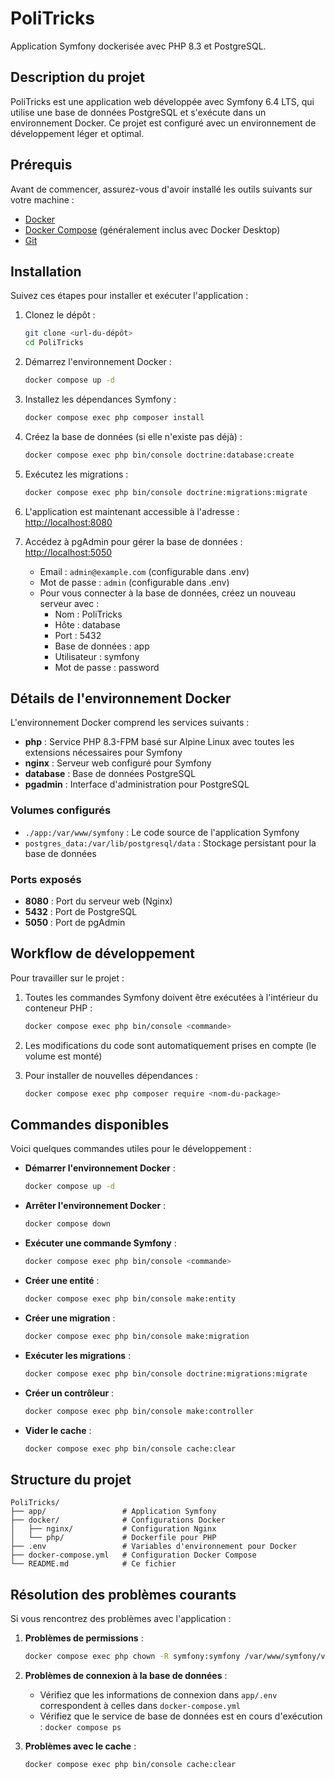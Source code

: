 # PoliTricks

Application Symfony dockerisée avec PHP 8.3 et PostgreSQL.

## Description du projet

PoliTricks est une application web développée avec Symfony 6.4 LTS, qui utilise une base de données PostgreSQL et s'exécute dans un environnement Docker. Ce projet est configuré avec un environnement de développement léger et optimal.

## Prérequis

Avant de commencer, assurez-vous d'avoir installé les outils suivants sur votre machine :

- [Docker](https://www.docker.com/products/docker-desktop/)
- [Docker Compose](https://docs.docker.com/compose/install/) (généralement inclus avec Docker Desktop)
- [Git](https://git-scm.com/downloads)

## Installation

Suivez ces étapes pour installer et exécuter l'application :

1. Clonez le dépôt :
   ```bash
   git clone <url-du-dépôt>
   cd PoliTricks
   ```

2. Démarrez l'environnement Docker :
   ```bash
   docker compose up -d
   ```

3. Installez les dépendances Symfony :
   ```bash
   docker compose exec php composer install
   ```

4. Créez la base de données (si elle n'existe pas déjà) :
   ```bash
   docker compose exec php bin/console doctrine:database:create
   ```

5. Exécutez les migrations :
   ```bash
   docker compose exec php bin/console doctrine:migrations:migrate
   ```

6. L'application est maintenant accessible à l'adresse : [http://localhost:8080](http://localhost:8080)

7. Accédez à pgAdmin pour gérer la base de données : [http://localhost:5050](http://localhost:5050)
   - Email : `admin@example.com` (configurable dans .env)
   - Mot de passe : `admin` (configurable dans .env)
   - Pour vous connecter à la base de données, créez un nouveau serveur avec :
     - Nom : PoliTricks
     - Hôte : database
     - Port : 5432
     - Base de données : app
     - Utilisateur : symfony
     - Mot de passe : password

## Détails de l'environnement Docker

L'environnement Docker comprend les services suivants :
- **php** : Service PHP 8.3-FPM basé sur Alpine Linux avec toutes les extensions nécessaires pour Symfony
- **nginx** : Serveur web configuré pour Symfony
- **database** : Base de données PostgreSQL
- **pgadmin** : Interface d'administration pour PostgreSQL

### Volumes configurés

- `./app:/var/www/symfony` : Le code source de l'application Symfony
- `postgres_data:/var/lib/postgresql/data` : Stockage persistant pour la base de données

### Ports exposés

- **8080** : Port du serveur web (Nginx)
- **5432** : Port de PostgreSQL
- **5050** : Port de pgAdmin

## Workflow de développement

Pour travailler sur le projet :

1. Toutes les commandes Symfony doivent être exécutées à l'intérieur du conteneur PHP :
   ```bash
   docker compose exec php bin/console <commande>
   ```

2. Les modifications du code sont automatiquement prises en compte (le volume est monté)

3. Pour installer de nouvelles dépendances :
   ```bash
   docker compose exec php composer require <nom-du-package>
   ```

## Commandes disponibles

Voici quelques commandes utiles pour le développement :

- **Démarrer l'environnement Docker** :
  ```bash
  docker compose up -d
  ```

- **Arrêter l'environnement Docker** :
  ```bash
  docker compose down
  ```

- **Exécuter une commande Symfony** :
  ```bash
  docker compose exec php bin/console <commande>
  ```

- **Créer une entité** :
  ```bash
  docker compose exec php bin/console make:entity
  ```

- **Créer une migration** :
  ```bash
  docker compose exec php bin/console make:migration
  ```

- **Exécuter les migrations** :
  ```bash
  docker compose exec php bin/console doctrine:migrations:migrate
  ```

- **Créer un contrôleur** :
  ```bash
  docker compose exec php bin/console make:controller
  ```

- **Vider le cache** :
  ```bash
  docker compose exec php bin/console cache:clear
  ```

## Structure du projet

```
PoliTricks/
├── app/                 # Application Symfony
├── docker/              # Configurations Docker
│   ├── nginx/           # Configuration Nginx
│   └── php/             # Dockerfile pour PHP
├── .env                 # Variables d'environnement pour Docker
├── docker-compose.yml   # Configuration Docker Compose
└── README.md            # Ce fichier
```

## Résolution des problèmes courants

Si vous rencontrez des problèmes avec l'application :

1. **Problèmes de permissions** : 
   ```bash
   docker compose exec php chown -R symfony:symfony /var/www/symfony/var
   ```

2. **Problèmes de connexion à la base de données** :
   - Vérifiez que les informations de connexion dans `app/.env` correspondent à celles dans `docker-compose.yml`
   - Vérifiez que le service de base de données est en cours d'exécution : `docker compose ps`

3. **Problèmes avec le cache** :
   ```bash
   docker compose exec php bin/console cache:clear
   ```

